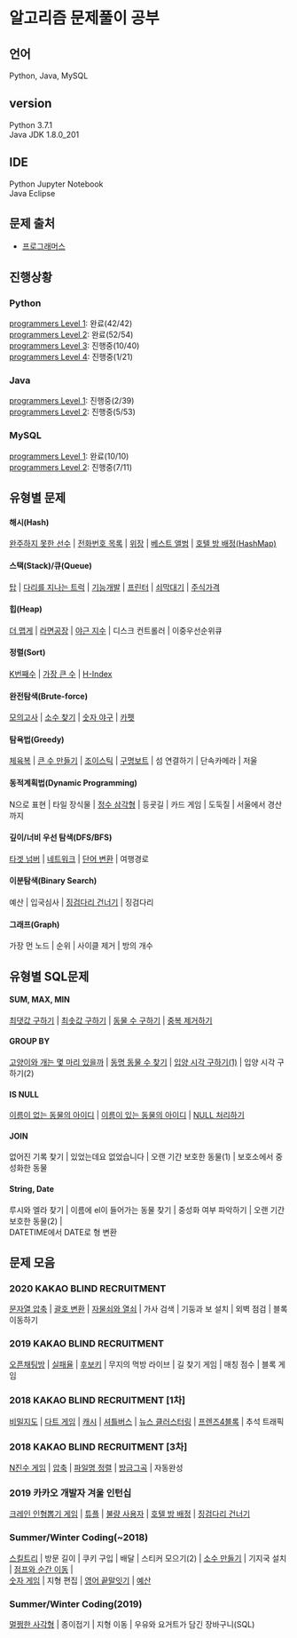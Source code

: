 # 알고리즘 문제풀이 공부
## 언어
Python, Java, MySQL  
## version
Python 3.7.1  
Java JDK 1.8.0_201  
## IDE
Python Jupyter Notebook  
Java Eclipse
## 문제 출처
* [프로그래머스](https://programmers.co.kr/learn/challenges)
## 진행상황
### Python
[programmers Level 1](https://github.com/eunsongsong/Algorithm-Study/tree/master/Python/programmers%20Level%201): 완료(42/42)  
[programmers Level 2](https://github.com/eunsongsong/Algorithm-Study/tree/master/Python/programmers%20Level%202): 완료(52/54)  
[programmers Level 3](https://github.com/eunsongsong/Algorithm-Study/tree/master/Python/programmers%20Level%203): 진행중(10/40)  
[programmers Level 4](https://github.com/eunsongsong/Algorithm-Study/tree/master/Python/programmers%20Level%204): 진행중(1/21)
### Java
[programmers Level 1](https://github.com/eunsongsong/Algorithm-Study/tree/master/JAVA/programmers%20Level%201/src): 진행중(2/39)  
[programmers Level 2](https://github.com/eunsongsong/Algorithm-Study/tree/master/JAVA/programmers%20Level%202/src): 진행중(5/53)  
### MySQL
[programmers Level 1](https://github.com/eunsongsong/Algorithm-Study/tree/master/MySQL/programmers%20Level%201): 완료(10/10)  
[programmers Level 2](https://github.com/eunsongsong/Algorithm-Study/tree/master/MySQL/programmers%20Level%202): 진행중(7/11)  


## 유형별 문제
#### 해시(Hash)
[완주하지 못한 선수](https://github.com/eunsongsong/Algorithm-Study/blob/master/Python/programmers%20Level%201/%EC%99%84%EC%A3%BC%ED%95%98%EC%A7%80%20%EB%AA%BB%ED%95%9C%20%EC%84%A0%EC%88%98.ipynb) | 
[전화번호 목록](https://github.com/eunsongsong/Algorithm-Study/blob/master/Python/programmers%20Level%202/%EC%A0%84%ED%99%94%EB%B2%88%ED%98%B8%20%EB%AA%A9%EB%A1%9D(Hash%2C%20%ED%8A%B9%EC%A0%95%20%EB%AC%B8%EC%9E%90%20%EC%B0%BE%EA%B8%B0(startswith)).ipynb) | 
[위장](https://github.com/eunsongsong/Algorithm-Study/blob/master/Python/programmers%20Level%202/%EC%9C%84%EC%9E%A5(reduce%2C%20Counter).ipynb) | 
[베스트 앨범](https://github.com/eunsongsong/Algorithm-Study/blob/master/Python/programmers%20Level%203/%EB%B2%A0%EC%8A%A4%ED%8A%B8%EC%95%A8%EB%B2%94(Hash%2C%20lambda).ipynb) | 
[호텔 방 배정(HashMap)](https://github.com/eunsongsong/Algorithm-Study/blob/master/Python/programmers%20Level%204/%ED%98%B8%ED%85%94%20%EB%B0%A9%20%EB%B0%B0%EC%A0%95(HashMap).ipynb)  
#### 스택(Stack)/큐(Queue)
[탑](https://github.com/eunsongsong/Algorithm-Study/blob/master/Python/programmers%20Level%202/%ED%83%91.ipynb) | 
[다리를 지나는 트럭](https://github.com/eunsongsong/Algorithm-Study/blob/master/Python/programmers%20Level%202/%EB%8B%A4%EB%A6%AC%EB%A5%BC%20%EC%A7%80%EB%82%98%EB%8A%94%20%ED%8A%B8%EB%9F%AD.ipynb) | 
[기능개발](https://github.com/eunsongsong/Algorithm-Study/blob/master/Python/programmers%20Level%202/%EA%B8%B0%EB%8A%A5%EA%B0%9C%EB%B0%9C(zip).ipynb) | 
[프린터](https://github.com/eunsongsong/Algorithm-Study/blob/master/Python/programmers%20Level%202/%ED%94%84%EB%A6%B0%ED%84%B0.ipynb) | 
[쇠막대기](https://github.com/eunsongsong/Algorithm-Study/blob/master/Python/programmers%20Level%202/%EC%87%A0%EB%A7%89%EB%8C%80%EA%B8%B0.ipynb) | 
[주식가격](https://github.com/eunsongsong/Algorithm-Study/blob/master/Python/programmers%20Level%202/%EC%A3%BC%EC%8B%9D%EA%B0%80%EA%B2%A9.ipynb)
#### 힙(Heap)
[더 맵게](https://github.com/eunsongsong/Algorithm-Study/blob/master/Python/programmers%20Level%202/%EB%8D%94%20%EB%A7%B5%EA%B2%8C(heap).ipynb) | 
[라면공장](https://github.com/eunsongsong/Algorithm-Study/blob/master/Python/programmers%20Level%202/%EB%9D%BC%EB%A9%B4%EA%B3%B5%EC%9E%A5(heap).ipynb) | 
[야근 지수](https://github.com/eunsongsong/Algorithm-Study/blob/master/Python/programmers%20Level%203/%EC%95%BC%EA%B7%BC%20%EC%A7%80%EC%88%98(Heap).ipynb) | 
디스크 컨트롤러 | 
이중우선순위큐
#### 정렬(Sort)
[K번째수](https://github.com/eunsongsong/Algorithm-Study/blob/master/Python/programmers%20Level%201/K%EB%B2%88%EC%A7%B8%EC%88%98(lambda%2Cmap).ipynb) | 
[가장 큰 수](https://github.com/eunsongsong/Algorithm-Study/blob/master/Python/programmers%20Level%202/%EA%B0%80%EC%9E%A5%20%ED%81%B0%20%EC%88%98(%EC%9E%90%EB%A6%BF%EC%88%98%20%EA%B8%B0%EC%A4%80%20%EC%A0%95%EB%A0%AC%2C%20%EB%91%90%20%EB%B2%88%EC%A7%B8%20%EA%B8%B0%EC%A4%80%20%EC%A0%95%EB%A0%AC%2C%20lambda).ipynb) | 
[H-Index](https://github.com/eunsongsong/Algorithm-Study/blob/master/Python/programmers%20Level%202/H-Index.ipynb)
#### 완전탐색(Brute-force)
[모의고사](https://github.com/eunsongsong/Algorithm-Study/blob/master/Python/programmers%20Level%201/%EB%AA%A8%EC%9D%98%EA%B3%A0%EC%82%AC.ipynb) | 
[소수 찾기](https://github.com/eunsongsong/Algorithm-Study/blob/master/Python/programmers%20Level%202/%EC%86%8C%EC%88%98%20%EC%B0%BE%EA%B8%B0(%EC%88%9C%EC%97%B4%2C%20map).ipynb) | 
[숫자 야구](https://github.com/eunsongsong/Algorithm-Study/blob/master/Python/programmers%20Level%202/%EC%88%AB%EC%9E%90%20%EC%95%BC%EA%B5%AC(%EC%99%84%EC%A0%84%ED%83%90%EC%83%89%2C%20itertools%2C%20%EC%88%9C%EC%97%B4%2C%20%EC%A1%B0%ED%95%A9).ipynb) | 
[카펫](https://github.com/eunsongsong/Algorithm-Study/blob/master/Python/programmers%20Level%202/%EC%B9%B4%ED%8E%AB.ipynb)  
#### 탐욕법(Greedy)
[체육복](https://github.com/eunsongsong/Algorithm-Study/blob/master/Python/programmers%20Level%201/%EC%B2%B4%EC%9C%A1%EB%B3%B5.ipynb) | 
[큰 수 만들기](https://github.com/eunsongsong/Algorithm-Study/blob/master/Python/programmers%20Level%202/%ED%81%B0%20%EC%88%98%20%EB%A7%8C%EB%93%A4%EA%B8%B0(Greedy).ipynb) | 
[조이스틱](https://github.com/eunsongsong/Algorithm-Study/blob/master/Python/programmers%20Level%202/%EC%A1%B0%EC%9D%B4%EC%8A%A4%ED%8B%B1(%EC%95%84%EC%8A%A4%ED%82%A4%EC%BD%94%EB%93%9C(ord)).ipynb) | 
[구명보트](https://github.com/eunsongsong/Algorithm-Study/blob/master/Python/programmers%20Level%202/%EA%B5%AC%EB%AA%85%EB%B3%B4%ED%8A%B8.ipynb) | 
섬 연결하기 | 
단속카메라 | 
저울
#### 동적계획법(Dynamic Programming)
N으로 표현 | 
타일 장식물 | 
[정수 삼각형](https://github.com/eunsongsong/Algorithm-Study/blob/master/Python/programmers%20Level%203/%EC%A0%95%EC%88%98%20%EC%82%BC%EA%B0%81%ED%98%95(DP).ipynb) | 
등굣길 | 
카드 게임 | 
도둑질 | 
서울에서 경산까지
#### 깊이/너비 우선 탐색(DFS/BFS)
[타겟 넘버](https://github.com/eunsongsong/Algorithm-Study/blob/master/Python/programmers%20Level%202/%ED%83%80%EA%B2%9F%20%EB%84%98%EB%B2%84(product).ipynb) | 
[네트워크](https://github.com/eunsongsong/Algorithm-Study/blob/master/Python/programmers%20Level%203/%EB%84%A4%ED%8A%B8%EC%9B%8C%ED%81%AC(DFS%2CBFS).ipynb) | 
[단어 변환](https://github.com/eunsongsong/Algorithm-Study/blob/master/Python/programmers%20Level%203/%EB%8B%A8%EC%96%B4%20%EB%B3%80%ED%99%98(BFS).ipynb) | 
여행경로
#### 이분탐색(Binary Search)
예산 | 
입국심사 | 
[징검다리 건너기](https://github.com/eunsongsong/Algorithm-Study/blob/master/Python/programmers%20Level%203/%EC%A7%95%EA%B2%80%EB%8B%A4%EB%A6%AC%20%EA%B1%B4%EB%84%88%EA%B8%B0(%EC%9D%B4%EB%B6%84%ED%83%90%EC%83%89).ipynb) | 
징검다리
#### 그래프(Graph)
가장 먼 노드 | 
순위 | 
사이클 제거 | 
방의 개수


## 유형별 SQL문제
#### SUM, MAX, MIN
[최댓값 구하기](https://github.com/eunsongsong/Algorithm-Study/blob/master/MySQL/programmers%20Level%201/%EC%B5%9C%EB%8C%93%EA%B0%92%20%EA%B5%AC%ED%95%98%EA%B8%B0(MAX%2C).md) | 
[최솟값 구하기](https://github.com/eunsongsong/Algorithm-Study/blob/master/MySQL/programmers%20Level%202/%EC%B5%9C%EC%86%9F%EA%B0%92%20%EA%B5%AC%ED%95%98%EA%B8%B0(MIN%2C%20LIMIT).md) | 
[동물 수 구하기](https://github.com/eunsongsong/Algorithm-Study/blob/master/MySQL/programmers%20Level%202/%EB%8F%99%EB%AC%BC%20%EC%88%98%20%EA%B5%AC%ED%95%98%EA%B8%B0(COUNT).md) | 
[중복 제거하기](https://github.com/eunsongsong/Algorithm-Study/blob/master/MySQL/programmers%20Level%202/%EC%A4%91%EB%B3%B5%20%EC%A0%9C%EA%B1%B0%ED%95%98%EA%B8%B0(DISTINCT).md)
#### GROUP BY
[고양이와 개는 몇 마리 있을까](https://github.com/eunsongsong/Algorithm-Study/blob/master/MySQL/programmers%20Level%202/%EA%B3%A0%EC%96%91%EC%9D%B4%EC%99%80%20%EA%B0%9C%EB%8A%94%20%EB%AA%87%20%EB%A7%88%EB%A6%AC%20%EC%9E%88%EC%9D%84%EA%B9%8C(GROUP%20BY).md) | 
[동명 동물 수 찾기](https://github.com/eunsongsong/Algorithm-Study/blob/master/MySQL/programmers%20Level%202/%EB%8F%99%EB%AA%85%20%EB%8F%99%EB%AC%BC%20%EC%88%98%20%EC%B0%BE%EA%B8%B0(HAVING).md) | 
[입양 시각 구하기(1)](https://github.com/eunsongsong/Algorithm-Study/blob/master/MySQL/programmers%20Level%202/%EC%9E%85%EC%96%91%20%EC%8B%9C%EA%B0%81%20%EA%B5%AC%ED%95%98%EA%B8%B0(1)(GROUP%20BY%2C%20HOUR(DATETIME)).md) | 
입양 시각 구하기(2)  
#### IS NULL
[이름이 없는 동물의 아이디](https://github.com/eunsongsong/Algorithm-Study/blob/master/MySQL/programmers%20Level%201/%EC%9D%B4%EB%A6%84%EC%9D%B4%20%EC%97%86%EB%8A%94%20%EB%8F%99%EB%AC%BC%EC%9D%98%20%EC%95%84%EC%9D%B4%EB%94%94(IS%20NULL).md) | 
[이름이 있는 동물의 아이디](https://github.com/eunsongsong/Algorithm-Study/blob/master/MySQL/programmers%20Level%201/%EC%9D%B4%EB%A6%84%EC%9D%B4%20%EC%9E%88%EB%8A%94%20%EB%8F%99%EB%AC%BC%EC%9D%98%20%EC%95%84%EC%9D%B4%EB%94%94(IS%20NOT%20NULL).md) | 
[NULL 처리하기](https://github.com/eunsongsong/Algorithm-Study/blob/master/MySQL/programmers%20Level%202/NULL%20%EC%B2%98%EB%A6%AC%ED%95%98%EA%B8%B0(IFNULL).md)  
#### JOIN
없어진 기록 찾기 | 
있었는데요 없었습니다 | 
오랜 기간 보호한 동물(1) | 
보호소에서 중성화한 동물
#### String, Date
루시와 엘라 찾기 | 
이름에 el이 들어가는 동물 찾기 | 
중성화 여부 파악하기 | 
오랜 기간 보호한 동물(2) |  
DATETIME에서 DATE로 형 변환


## 문제 모음
### 2020 KAKAO BLIND RECRUITMENT  
[문자열 압축](https://github.com/eunsongsong/Algorithm-Study/blob/master/Python/programmers%20Level%202/%EB%AC%B8%EC%9E%90%EC%97%B4%20%EC%95%95%EC%B6%95.ipynb) | 
[괄호 변환](https://github.com/eunsongsong/Algorithm-Study/blob/master/Python/programmers%20Level%202/%EA%B4%84%ED%98%B8%20%EB%B3%80%ED%99%98(%EC%9E%AC%EA%B7%80).ipynb) | 
[자물쇠와 열쇠](https://github.com/eunsongsong/Algorithm-Study/blob/master/Python/programmers%20Level%203/%EC%9E%90%EB%AC%BC%EC%87%A0%EC%99%80%20%EC%97%B4%EC%87%A0(for-else%EB%AC%B8).ipynb) | 
가사 검색 | 
기둥과 보 설치 | 
외벽 점검 | 
블록 이동하기  
### 2019 KAKAO BLIND RECRUITMENT  
[오픈채팅방](https://github.com/eunsongsong/Algorithm-Study/blob/master/Python/programmers%20Level%202/%EC%98%A4%ED%94%88%EC%B1%84%ED%8C%85%EB%B0%A9.ipynb) | 
[실패율](https://github.com/eunsongsong/Algorithm-Study/blob/master/Python/programmers%20Level%201/%EC%8B%A4%ED%8C%A8%EC%9C%A8(%EB%94%95%EC%85%94%EB%84%88%EB%A6%AC).ipynb) | 
[후보키](https://github.com/eunsongsong/Algorithm-Study/blob/master/Python/programmers%20Level%202/%ED%9B%84%EB%B3%B4%ED%82%A4.ipynb) | 
무지의 먹방 라이브 | 
길 찾기 게임 | 
매칭 점수 | 
블록 게임  
### 2018 KAKAO BLIND RECRUITMENT [1차]
[비밀지도](https://github.com/eunsongsong/Algorithm-Study/blob/master/Python/programmers%20Level%201/%EB%B9%84%EB%B0%80%EC%A7%80%EB%8F%84(%EC%9D%B4%EC%A7%84%EC%88%98%20%EB%B3%80%ED%99%98%2C%20%EC%9E%90%EB%A6%BF%EC%88%98%20%EB%A7%9E%EC%B6%94%EA%B8%B0).ipynb) | 
[다트 게임](https://github.com/eunsongsong/Algorithm-Study/blob/master/Python/programmers%20Level%201/%EB%8B%A4%ED%8A%B8%20%EA%B2%8C%EC%9E%84(replace%2Cisdigit%2Cisalpha).ipynb) | 
[캐시](https://github.com/eunsongsong/Algorithm-Study/blob/master/Python/programmers%20Level%202/%EC%BA%90%EC%8B%9C(%ED%8E%98%EC%9D%B4%EC%A7%80%20%EA%B5%90%EC%B2%B4%20%EC%95%8C%EA%B3%A0%EB%A6%AC%EC%A6%98(LRU)).ipynb) | 
[셔틀버스](https://github.com/eunsongsong/Algorithm-Study/blob/master/Python/programmers%20Level%203/%EC%85%94%ED%8B%80%EB%B2%84%EC%8A%A4(%EB%AC%B8%EC%9E%90%EC%97%B4%20%EC%9E%90%EB%A6%BF%EC%88%98%20%EB%A7%9E%EC%B6%94%EA%B8%B0(zfill%2C%20rjust%2C%20format)).ipynb) | 
[뉴스 클러스터링](https://github.com/eunsongsong/Algorithm-Study/blob/master/Python/programmers%20Level%202/%EB%89%B4%EC%8A%A4%20%ED%81%B4%EB%9F%AC%EC%8A%A4%ED%84%B0%EB%A7%81(for%EB%AC%B8%20%EC%95%88%EC%97%90%20if%EB%AC%B8).ipynb) | 
[프렌즈4블록](https://github.com/eunsongsong/Algorithm-Study/blob/master/Python/programmers%20Level%202/%ED%94%84%EB%A0%8C%EC%A6%884%EB%B8%94%EB%A1%9D.ipynb) | 
추석 트래픽  
### 2018 KAKAO BLIND RECRUITMENT [3차]
[N진수 게임](https://github.com/eunsongsong/Algorithm-Study/blob/master/Python/programmers%20Level%202/n%EC%A7%84%EC%88%98%20%EA%B2%8C%EC%9E%84.ipynb) | 
[압축](https://github.com/eunsongsong/Algorithm-Study/blob/master/Python/programmers%20Level%202/%EC%95%95%EC%B6%95(startswith).ipynb) | 
[파일명 정렬](https://github.com/eunsongsong/Algorithm-Study/blob/master/Python/programmers%20Level%202/%ED%8C%8C%EC%9D%BC%EB%AA%85%20%EC%A0%95%EB%A0%AC.ipynb) | 
[방금그곡](https://github.com/eunsongsong/Algorithm-Study/blob/master/Python/programmers%20Level%202/%EB%B0%A9%EA%B8%88%EA%B7%B8%EA%B3%A1.ipynb) | 
자동완성  
### 2019 카카오 개발자 겨울 인턴십
[크레인 인형뽑기 게임](https://github.com/eunsongsong/Algorithm-Study/blob/master/Python/programmers%20Level%201/%ED%81%AC%EB%A0%88%EC%9D%B8%20%EC%9D%B8%ED%98%95%EB%BD%91%EA%B8%B0%20%EA%B2%8C%EC%9E%84.ipynb) | 
[튜플](https://github.com/eunsongsong/Algorithm-Study/blob/master/Python/programmers%20Level%202/%ED%8A%9C%ED%94%8C(%EB%AC%B8%EC%9E%90%EC%97%B4%20%EC%AA%BC%EA%B0%9C%EA%B8%B0).ipynb) | 
[불량 사용자](https://github.com/eunsongsong/Algorithm-Study/blob/master/Python/programmers%20Level%203/%EB%B6%88%EB%9F%89%20%EC%82%AC%EC%9A%A9%EC%9E%90.ipynb) | 
[호텔 방 배정](https://github.com/eunsongsong/Algorithm-Study/blob/master/Python/programmers%20Level%204/%ED%98%B8%ED%85%94%20%EB%B0%A9%20%EB%B0%B0%EC%A0%95(HashMap).ipynb) | 
[징검다리 건너기](https://github.com/eunsongsong/Algorithm-Study/blob/master/Python/programmers%20Level%203/%EC%A7%95%EA%B2%80%EB%8B%A4%EB%A6%AC%20%EA%B1%B4%EB%84%88%EA%B8%B0(%EC%9D%B4%EB%B6%84%ED%83%90%EC%83%89).ipynb)
### Summer/Winter Coding(~2018)
[스킬트리](https://github.com/eunsongsong/Algorithm-Study/blob/master/Python/programmers%20Level%202/%EC%8A%A4%ED%82%AC%ED%8A%B8%EB%A6%AC(for-else%EB%AC%B8).ipynb) | 
방문 길이 | 
쿠키 구입 | 
배달 | 
스티커 모으기(2) | 
[소수 만들기](https://github.com/eunsongsong/Algorithm-Study/blob/master/Python/programmers%20Level%202/%EC%86%8C%EC%88%98%20%EB%A7%8C%EB%93%A4%EA%B8%B0.ipynb) | 
기지국 설치 | 
[점프와 순간 이동](https://github.com/eunsongsong/Algorithm-Study/blob/master/Python/programmers%20Level%202/%EC%A0%90%ED%94%84%EC%99%80%20%EC%88%9C%EA%B0%84%EC%9D%B4%EB%8F%99.ipynb) |  
[숫자 게임](https://github.com/eunsongsong/Algorithm-Study/blob/master/Python/programmers%20Level%203/%EC%88%AB%EC%9E%90%20%EA%B2%8C%EC%9E%84.ipynb) | 
지형 편집 | 
[영어 끝말잇기](https://github.com/eunsongsong/Algorithm-Study/blob/master/Python/programmers%20Level%202/%EC%98%81%EC%96%B4%20%EB%81%9D%EB%A7%90%EC%9E%87%EA%B8%B0.ipynb) | 
[예산](https://github.com/eunsongsong/Algorithm-Study/blob/master/Python/programmers%20Level%201/%EC%98%88%EC%82%B0.ipynb)
### Summer/Winter Coding(2019)
[멀쩡한 사각형](https://github.com/eunsongsong/Algorithm-Study/blob/master/Python/programmers%20Level%202/%EB%A9%80%EC%A9%A1%ED%95%9C%20%EC%82%AC%EA%B0%81%ED%98%95.ipynb) | 
종이접기 | 
지형 이동 | 
우유와 요거트가 담긴 장바구니(SQL)


